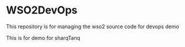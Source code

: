 # WSO2DevOps
This repository is for managing the wso2 source code for devops demo

This is for demo for sharqTanq
